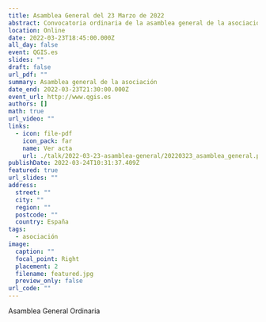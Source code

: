 ```yaml
---
title: Asamblea General del 23 Marzo de 2022
abstract: Convocatoria ordinaria de la asamblea general de la asociación
location: Online
date: 2022-03-23T18:45:00.000Z
all_day: false
event: QGIS.es
slides: ""
draft: false
url_pdf: ""
summary: Asamblea general de la asociación
date_end: 2022-03-23T21:30:00.000Z
event_url: http://www.qgis.es
authors: []
math: true
url_video: ""
links:
  - icon: file-pdf
    icon_pack: far
    name: Ver acta
    url: ./talk/2022-03-23-asamblea-general/20220323_asamblea_general.pdf
publishDate: 2022-03-24T10:31:37.409Z
featured: true
url_slides: ""
address:
  street: ""
  city: ""
  region: ""
  postcode: ""
  country: España
tags:
  - asociación
image:
  caption: ""
  focal_point: Right
  placement: 2
  filename: featured.jpg
  preview_only: false
url_code: ""
---
```

Asamblea General Ordinaria